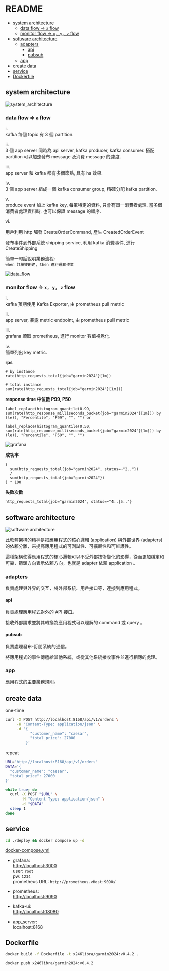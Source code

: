 # README

- [system architecture](#system-architecture)
  - [data flow =\> `a` flow](#data-flow--a-flow)
  - [monitor flow =\> `x, y, z` flow](#monitor-flow--x-y-z-flow)
- [software architecture](#software-architecture)
  - [adapters](#adapters)
    - [api](#api)
    - [pubsub](#pubsub)
  - [app](#app)
- [create data](#create-data)
- [service](#service)
- [Dockerfile](#dockerfile)


## system architecture

![system_architecture](asset/system_architecture.png)

### data flow => `a` flow

i.  
kafka 每個 topic 有 3 個 partition.

ii.  
3 個 app server 同時為 api server, kafka producer, kafka consumer. 搭配 partition 可以加速發布 message 及消費 message 的速度.

iii.  
app server 和 kafka 都有多個節點, 具有 ha 效果.

iv.  
3 個 app server 組成一個 kafka consumer group, 精確分配 kafka partition.

v.  
produce event 加上 kafka key, 每筆特定的資料, 只會有單一消費者處理. 當多個消費者處理資料時, 也可以保證 message 的順序.

vi.

用戶利用 http 觸發 CreateOrderCommand, 產生 CreatedOrderEvent

發布事件到外部系統 shipping service, 利用 kafka 消費事件, 進行 CreateShipping

簡單一句話說明業務流程:  
`when 訂單被創建, then 進行運輸作業`

![data_flow](asset/data_flow.png)

### monitor flow => `x, y, z` flow

i.  
kafka 預期使用 Kafka Exporter, 由 prometheus pull metric

ii.  
app server, 暴露 metric endpoint, 由 prometheus pull metric

iii.  
grafana 讀取 prometheus, 進行 monitor 數值視覺化.

iv.  
簡單列出 key metric.

**rps**  
```
# by instance
rate(http_requests_total{job="garmin2024"}[1m])

# total instance
sum(rate(http_requests_total{job="garmin2024"}[1m]))
```

**response time 中位數 P99, P50**  
```
label_replace(histogram_quantile(0.99, sum(rate(http_response_milliseconds_bucket{job="garmin2024"}[1m])) by (le)), "Percentile", "P99", "", "") or

label_replace(histogram_quantile(0.50, sum(rate(http_response_milliseconds_bucket{job="garmin2024"}[1m])) by (le)), "Percentile", "P50", "", "")
```

![grafana](asset/grafana.png)

**成功率**  
```
(
  sum(http_requests_total{job="garmin2024", status=~"2.."}) 
  /
  sum(http_requests_total{job="garmin2024"})
) * 100
```

**失敗次數**  
```
http_requests_total{job="garmin2024", status=~"4..|5.."}
```

## software architecture

![software architecture](asset/software_architecture.png)

此軟體架構的精神是把應用程式的核心邏輯 (application) 與外部世界 (adapters) 的依賴分離，來提高應用程式的可測試性、可擴展性和可維護性。

這種架構使得應用程式的核心邏輯可以不受外部技術變化的影響，從而更加穩定和可靠，箭頭方向表示依賴方向，也就是 adapter 依賴 application 。

### adapters

負責處理與外界的交互，將外部系統、用戶接口等，連接到應用程式。

#### api

負責處理應用程式對外的 API 接口。

接收外部請求並將其轉換為應用程式可以理解的 command 或 query 。

#### pubsub

負責處理發布-訂閱系統的通信。

將應用程式的事件傳遞給其他系統，或從其他系統接收事件並進行相應的處理。

### app

應用程式的主要業務規則。

## create data

one-time
```bash
curl -X POST http://localhost:8168/api/v1/orders \
     -H "Content-Type: application/json" \
     -d '{
           "customer_name": "caesar",
           "total_price": 27000
         }'
```

repeat
```bash
URL="http://localhost:8168/api/v1/orders"
DATA='{
  "customer_name": "caesar",
  "total_price": 27000
}'

while true; do
  curl -X POST "$URL" \
       -H "Content-Type: application/json" \
       -d "$DATA"
  sleep 1
done
```

## service

```bash
cd ./deploy && docker compose up -d
```

[docker-compose.yml](deploy/docker-compose.yml)

- grafana:  
  [http://localhost:3000](http://localhost:3000)    
  user: `root`  
  pw: `1234`  
  prometheus URL: `http://prometheus.vHost:9090/`

- prometheus:  
  [http://localhost:9090](http://localhost:9090)  

- kafka-ui:  
  [http://localhost:18080](http://localhost:18080)

- app_server:  
  localhost:8168  

## Dockerfile

```bash
docker build -f Dockerfile -t x246libra/garmin2024:v0.4.2 .
```

```bash
docker push x246libra/garmin2024:v0.4.2
```